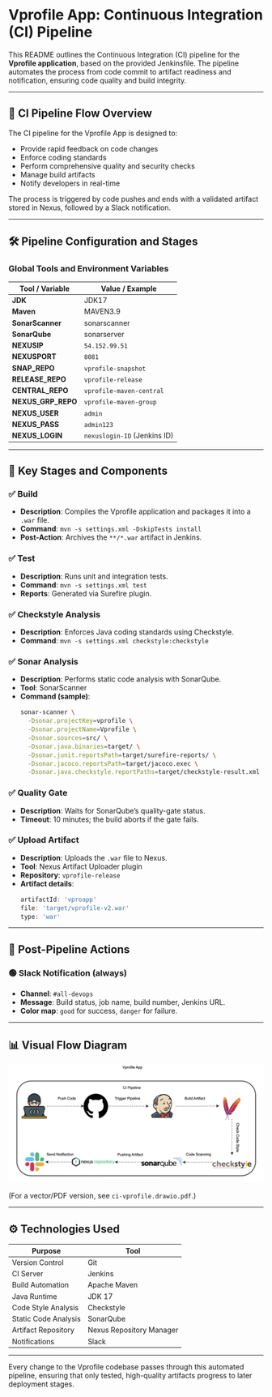 
# Vprofile App: Continuous Integration (CI) Pipeline

This README outlines the Continuous Integration (CI) pipeline for the **Vprofile application**, based on the provided Jenkinsfile. The pipeline automates the process from code commit to artifact readiness and notification, ensuring code quality and build integrity.

---

## 🚀 CI Pipeline Flow Overview

The CI pipeline for the Vprofile App is designed to:

- Provide rapid feedback on code changes  
- Enforce coding standards  
- Perform comprehensive quality and security checks  
- Manage build artifacts  
- Notify developers in real-time  

The process is triggered by code pushes and ends with a validated artifact stored in Nexus, followed by a Slack notification.

---

## 🛠️ Pipeline Configuration and Stages

### Global Tools and Environment Variables

| Tool / Variable | Value / Example                |
|-----------------|--------------------------------|
| **JDK**         | JDK17                          |
| **Maven**       | MAVEN3.9                       |
| **SonarScanner**| sonarscanner                   |
| **SonarQube**   | sonarserver                    |
| **NEXUSIP**     | `54.152.99.51`                 |
| **NEXUSPORT**   | `8081`                         |
| **SNAP_REPO**   | `vprofile-snapshot`            |
| **RELEASE_REPO**| `vprofile-release`             |
| **CENTRAL_REPO**| `vprofile-maven-central`       |
| **NEXUS_GRP_REPO** | `vprofile-maven-group`      |
| **NEXUS_USER**  | `admin`                        |
| **NEXUS_PASS**  | `admin123`                     |
| **NEXUS_LOGIN** | `nexuslogin-ID` (Jenkins ID)   |

---

## 🔄 Key Stages and Components

### ✅ Build
- **Description**: Compiles the Vprofile application and packages it into a `.war` file.  
- **Command**: `mvn -s settings.xml -DskipTests install`  
- **Post-Action**: Archives the `**/*.war` artifact in Jenkins.  

### ✅ Test
- **Description**: Runs unit and integration tests.  
- **Command**: `mvn -s settings.xml test`  
- **Reports**: Generated via Surefire plugin.  

### ✅ Checkstyle Analysis
- **Description**: Enforces Java coding standards using Checkstyle.  
- **Command**: `mvn -s settings.xml checkstyle:checkstyle`  

### ✅ Sonar Analysis
- **Description**: Performs static code analysis with SonarQube.  
- **Tool**: SonarScanner  
- **Command (sample)**:  
  ```bash
  sonar-scanner \
    -Dsonar.projectKey=vprofile \
    -Dsonar.projectName=Vprofile \
    -Dsonar.sources=src/ \
    -Dsonar.java.binaries=target/ \
    -Dsonar.junit.reportsPath=target/surefire-reports/ \
    -Dsonar.jacoco.reportsPath=target/jacoco.exec \
    -Dsonar.java.checkstyle.reportPaths=target/checkstyle-result.xml
  ```  

### ✅ Quality Gate
- **Description**: Waits for SonarQube’s quality-gate status.  
- **Timeout**: 10 minutes; the build aborts if the gate fails.  

### ✅ Upload Artifact
- **Description**: Uploads the `.war` file to Nexus.  
- **Tool**: Nexus Artifact Uploader plugin  
- **Repository**: `vprofile-release`  
- **Artifact details**:  
  ```groovy
  artifactId: 'vproapp'
  file: 'target/vprofile-v2.war'
  type: 'war'
  ```

---

## 🧩 Post-Pipeline Actions

### 🟢 Slack Notification (always)
- **Channel**: `#all-devops`  
- **Message**: Build status, job name, build number, Jenkins URL.  
- **Color map**: `good` for success, `danger` for failure.  

---

## 📊 Visual Flow Diagram

![CI Pipeline Diagram](ci-vprofile-diagram.png) <!-- ← Add/adjust the image path here -->

(For a vector/PDF version, see `ci-vprofile.drawio.pdf`.)

---

## ⚙️ Technologies Used

| Purpose                | Tool                         |
|------------------------|------------------------------|
| Version Control        | Git                          |
| CI Server              | Jenkins                      |
| Build Automation       | Apache Maven                 |
| Java Runtime           | JDK 17                       |
| Code Style Analysis    | Checkstyle                   |
| Static Code Analysis   | SonarQube                    |
| Artifact Repository    | Nexus Repository Manager     |
| Notifications          | Slack                        |

---

Every change to the Vprofile codebase passes through this automated pipeline, ensuring that only tested, high-quality artifacts progress to later deployment stages.
